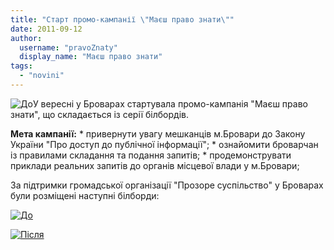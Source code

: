 ```yaml
---
title: "Старт промо-кампанії \"Маєш право знати\""
date: 2011-09-12
author: 
  username: "pravoZnaty"
  display_name: "Маєш право знати"
tags: 
  - "novini"
---
```


![](https://mpz.brovary.org/wp-content/uploads/2011/09/До.jpg "До")У вересні у Броварах стартувала промо-кампанія "Маєш право знати", що складається із серії білбордів.

**Мета кампанії:** \* привернути увагу мешканців м.Бровари до Закону України "Про доступ до публічної інформації"; \* ознайомити броварчан із правилами складання та подання запитів; \* продемонструвати приклади реальних запитів до органів місцевої влади у м.Бровари;<!--more-->

За підтримки громадської організації "Прозоре суспільство" у Броварах були розміщені наступні білборди:

[![](https://mpz.brovary.org/wp-content/uploads/2011/09/До1.jpg "До")](https://mpz.brovary.org/wp-content/uploads/2011/09/До1.jpg)

[![](https://mpz.brovary.org/wp-content/uploads/2011/09/Після.jpg "Після")](https://mpz.brovary.org/wp-content/uploads/2011/09/Після.jpg)
